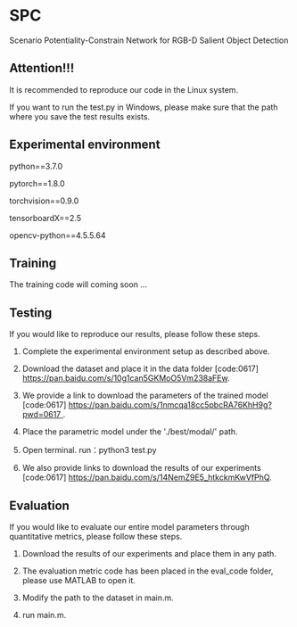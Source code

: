 # SPC
Scenario Potentiality-Constrain Network for RGB-D Salient Object Detection

## Attention!!!
It is recommended to reproduce our code in the Linux system. 

If you want to run the test.py in Windows, please make sure that the path where you save the test results exists.

## Experimental environment 

python==3.7.0

pytorch==1.8.0

torchvision==0.9.0

tensorboardX==2.5

opencv-python==4.5.5.64

## Training
The training code will coming soon ...

## Testing
If you would like to reproduce our results, please follow these steps.

1. Complete the experimental environment setup as described above.

2. Download the dataset and place it in the data folder [code:0617] https://pan.baidu.com/s/10g1can5GKMoO5Vm238aFEw.

3. We provide a link to download the parameters of the trained model [code:0617] [https://pan.baidu.com/s/1nmcqa18cc5pbcRA76KhH9g?pwd=0617 ](https://pan.baidu.com/s/1CFg1SmT6Nltn5bxjlYKi-w?pwd=0617).

4. Place the parametric model under the './best/modal/' path.

5. Open terminal. run：python3 test.py

6. We also provide links to download the results of our experiments [code:0617] https://pan.baidu.com/s/14NemZ9E5_htkckmKwVfPhQ. 

## Evaluation
If you would like to evaluate our entire model parameters through quantitative metrics, please follow these steps.

1. Download the results of our experiments and place them in any path.

2. The evaluation metric code has been placed in the eval_code folder, please use MATLAB to open it.

3. Modify the path to the dataset in main.m.

4. run main.m.

